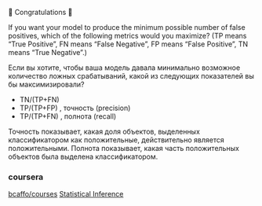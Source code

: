 🎉 Congratulations 🎉

If you want your model to produce the minimum possible number of false positives, which of the following metrics would you maximize?
(TP means “True Positive”, FN means “False Negative”, FP means “False Positive”, TN means “True Negative”.)

Если вы хотите, чтобы ваша модель давала минимально возможное количество ложных срабатываний, какой из следующих показателей вы бы максимизировали?

- TN/(TP+FN)
- TP/(TP+FP) , точность (precision)
- TP/(TP+FN) , полнота (recall)

Точность показывает, какая доля объектов, выделенных классификатором как положительные, действительно является положительными. 
Полнота показывает, какая часть положительных объектов была выделена классификатором.

### coursera
[bcaffo/courses](https://github.com/bcaffo/courses)
[Statistical Inference](https://leanpub.com/LittleInferenceBook/read#leanpub-auto-question)


